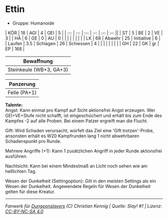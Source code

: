 # Ettin  
- Gruppe: Humanoide  

| KÖR    | 18  | AGI      | 4  | GEI        | 5   |
| :-: | :-: | :-: | :-: | :-: | :-: ||
| ST     | 5   | BE       | 2  | VE         | 3   |
| HÄ     | 6   | GE       | 0  | AU         | 0   |
|        |     |          |    |            |     |
| LK     | 68  | Abwehr   | 25 | Initiative | 6   |
| Laufen | 3.5 | Schlagen | 26 | Schiessen  | 4   |
|        |     |          |    |            |     |
| GH     | 22  | GK       | gr | EP         | 168 |


| Bewaffnung |
| --- |
| Steinkeule (WB+3, GA+3) |


| Panzerung |
| --- |
| Felle (PA+1) |


**Talente:**  
Angst: Kann einmal pro Kampf auf Sicht aktionsfrei Angst erzeugen. Wer GEI+VE+Stufe nicht schafft, ist eingeschüchert und erhält bis zum Ende des Kampfes -2 auf alle Proben. Bei einem Patzer ergreift man die Flucht.

Gift: Wird Schaden verursacht, würfelt das Ziel eine 'Gift trotzen'-Probe, ansonsten erhält es W20 Kampfrunden lang 1 nicht abwehrbaren Schadenspunkt pro Runde.

Mehrere Angriffe (+1): Kann 1 zusätzlichen Angriff in jeder Runde aktionsfrei ausführen.

Nachtsicht: Kann bei einem Mindestmaß an Licht noch sehen wie am helllichten Tag.

Wesen der Dunkelheit (Settingoption): Gilt in den meisten Settings als ein Wesen der Dunkelheit. Angewendete Regeln für Wesen der Dunkelheit gelten für diese Kreatur.





___
*Fanwerk für [Dungeonslayers](https://www.dungeonslayers.net/) (C) Christian Kennig | Quelle: Slay! #1 | Lizenz: [CC-BY-NC-SA 4.0](https://creativecommons.org/licenses/by-nc-sa/4.0/deed.de)*